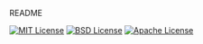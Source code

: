 README

[![MIT License](https://img.shields.io/badge/License-MIT-red.svg?style=flat-square)](https://opensource.org/licenses/MIT)
[![BSD License](https://img.shields.io/badge/License-BSD%203--Clause-red.svg?style=flat-square)](https://opensource.org/licenses/BSD-3-Clause)
[![Apache License](https://img.shields.io/badge/License-Apache%202.0-red.svg?style=flat-square)](https://opensource.org/licenses/Apache-2.0)
